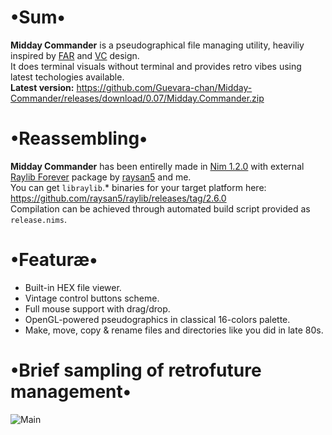 # •Sum•
__Midday Commander__ is a pseudographical file managing utility, heaviliy inspired by [FAR](https://github.com/FarGroup/FarManager) and [VC](https://web.archive.org/web/20070929061041/http://www.egner-online.de/vc/en/intro.shtml) design.  
It does terminal visuals without terminal and provides retro vibes using latest techologies available.  
__Latest version:__ https://github.com/Guevara-chan/Midday-Commander/releases/download/0.07/Midday.Commander.zip

# •Reassembling•
__Midday Commander__ has been entirelly made in [Nim 1.2.0](https://nim-lang.org) with external [Raylib Forever](https://github.com/Guevara-chan/Raylib-Forever) package by [raysan5](https://github.com/raysan5) and me.  
You can get `libraylib`.* binaries for your target platform here: https://github.com/raysan5/raylib/releases/tag/2.6.0  
Compilation can be achieved through automated build script provided as `release.nims`.

# •Featuræ•
* Built-in HEX file viewer.
* Vintage control buttons scheme.
* Full mouse support with drag/drop.
* OpenGL-powered pseudographics in classical 16-colors palette.
* Make, move, copy & rename files and directories like you did in late 80s.

# •Brief sampling of retrofuture management•
![Main](https://user-images.githubusercontent.com/8768470/79723245-16871400-82ee-11ea-8333-6add94eda3aa.png)
